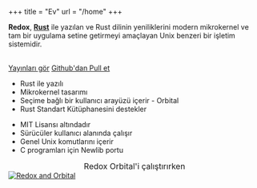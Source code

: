 +++
title = "Ev"
url = "/home"
+++
<div class="row install-row">
  <div class="col-md-8">
    <p class="pitch">
      <b>Redox</b>,  <a style="color: inherit;" href="https://www.rust-lang.org/"><b>Rust</b></a>
      ile yazılan ve Rust dilinin yeniliklerini modern mikrokernel ve tam bir uygulama setine getirmeyi amaçlayan Unix benzeri bir işletim sistemidir.
    </p>
  </div>
  <div class="col-md-4 install-box">
    <br/>
    <a class="btn btn-primary" href="https://github.com/redox-os/redox/releases">Yayınları gör</a>
    <a class="btn btn-success" href="https://github.com/redox-os/redox/">Github'dan Pull et</a>
  </div>
</div>
<div class="row features">
  <div class="col-md-6">
    <ul class="laundry-list" style="margin-bottom: 0px;">
      <li>Rust ile yazılı</li>
      <li>Mikrokernel tasarımı</li>
      <li>Seçime bağlı bir kullanıcı arayüzü içerir - Orbital</li>
      <li>Rust Standart Kütüphanesini destekler</li>
    </ul>
  </div>
  <div class="col-md-6">
    <ul class="laundry-list">
      <li>MIT Lisansı altındadır</li>
      <li>Sürücüler kullanıcı alanında çalışır</li>
      <li>Genel Unix komutlarını içerir</li>
      <li>C programları için Newlib portu</li>
    </ul>
  </div>
</div>
<div class="row features">
  <div class="col-sm-12">
    <div style="font-size: 16px; text-align: center;">
      Redox Orbital'i çalıştırırken
    </div>
    <a href="/img/redox-orbital/large.png">
      <picture>
        <source media="(min-width: 1300px)" srcset="/img/redox-orbital/large.webp" type="image/webp">
        <source media="(min-width: 640px)" srcset="/img/redox-orbital/medium.webp" type="image/webp">
        <source media="(min-width: 320px)" srcset="/img/redox-orbital/medium.webp" type="image/webp">
        <source media="(min-width: 1300px)" srcset="/img/redox-orbital/large.png" type="image/png">
        <source media="(min-width: 640px)" srcset="/img/redox-orbital/medium.png" type="image/png">
        <source media="(min-width: 320px)" srcset="/img/redox-orbital/small.png" type="image/png">
        <img src="/img/redox-orbital/medium.png" class="img-responsive" alt="Redox and Orbital">
      </picture>
    </a>
  </div>
</div>
